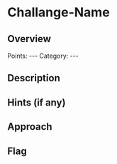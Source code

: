 # Challange-Name

## Overview

Points: ---
Category: ---

## Description


## Hints (if any)

## Approach


## Flag
